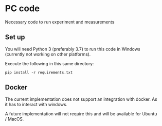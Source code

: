 # PC code

Necessary code to run experiment and measurements

## Set up

You will need Python 3 (preferably 3.7) to run this code in Windows (currently not working on other platforms).

Execute the following in this same directory:
```
pip install -r requirements.txt
```

## Docker
The current implementation does not support an integration with docker. As it has to interact with windows.

A future implementation will not require this and will be available for Ubuntu / MacOS.
